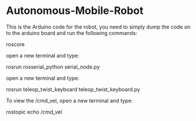 # Autonomous-Mobile-Robot

This is the Arduino code for the robot, you need to simply dump the code on to the arduino board and run the following commands:

roscore

open a new terminal and type:

rosrun rosserial_python serial_node.py <port name>
  
open a new terminal and type:
  
rosrun teleop_twist_keyboard teleop_twist_keyboard.py
  
To view the /cmd_vel, open a new terminal and type:
  
rostopic echo /cmd_vel
  
